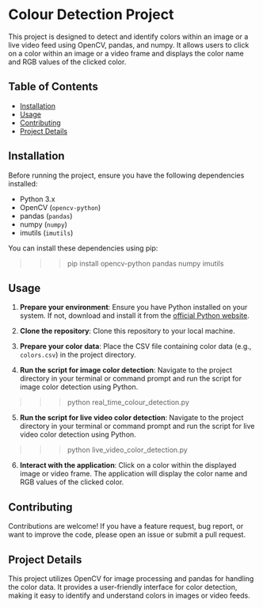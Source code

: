 # Colour Detection Project

This project is designed to detect and identify colors within an image or a live video feed using OpenCV, pandas, and numpy. It allows users to click on a color within an image or a video frame and displays the color name and RGB values of the clicked color.

## Table of Contents

- [Installation](#installation)
- [Usage](#usage)
- [Contributing](#contributing)
- [Project Details](#project-details)

## Installation

Before running the project, ensure you have the following dependencies installed:

- Python 3.x
- OpenCV (`opencv-python`)
- pandas (`pandas`)
- numpy (`numpy`)
- imutils (`imutils`)

You can install these dependencies using pip:

>>>pip install opencv-python pandas numpy imutils


## Usage

1. **Prepare your environment**: Ensure you have Python installed on your system. If not, download and install it from the [official Python website](https://www.python.org/downloads/).

2. **Clone the repository**: Clone this repository to your local machine.

3. **Prepare your color data**: Place the CSV file containing color data (e.g., `colors.csv`) in the project directory.

4. **Run the script for image color detection**: Navigate to the project directory in your terminal or command prompt and run the script for image color detection using Python.

>>>python real_time_colour_detection.py


5. **Run the script for live video color detection**: Navigate to the project directory in your terminal or command prompt and run the script for live video color detection using Python.

>>> python live_video_color_detection.py


6. **Interact with the application**: Click on a color within the displayed image or video frame. The application will display the color name and RGB values of the clicked color.

## Contributing

Contributions are welcome! If you have a feature request, bug report, or want to improve the code, please open an issue or submit a pull request.

## Project Details

This project utilizes OpenCV for image processing and pandas for handling the color data. It provides a user-friendly interface for color detection, making it easy to identify and understand colors in images or video feeds.
